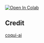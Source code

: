 [![Open In Colab](https://colab.research.google.com/assets/colab-badge.svg)](https://colab.research.google.com/github/NeuralFalconYT/XTTS/blob/main/XTTS.ipynb) <br>

## Credit
[coqui-ai](https://github.com/coqui-ai/TTS) <br>
